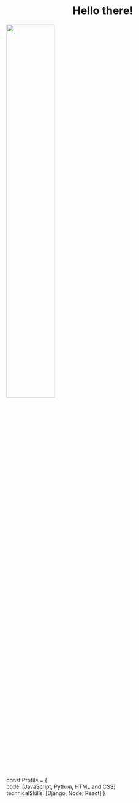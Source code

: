 <h1 align="center">Hello there!</h1>

<img src="https://i.pinimg.com/564x/2f/e4/e6/2fe4e62f6fcf631c9b7cd389a38be350.jpg" style="width: 50%;">


const Profile = {
    <br>
    code: [JavaScript, Python, HTML and CSS]
    <br>
    technicalSkills: [Django, Node, React]
}
